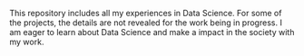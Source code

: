 This repository includes all my experiences in Data Science. For some of the projects, the details are not revealed for the work being in progress. I am eager to learn about Data Science and make a impact in the society with my work.
